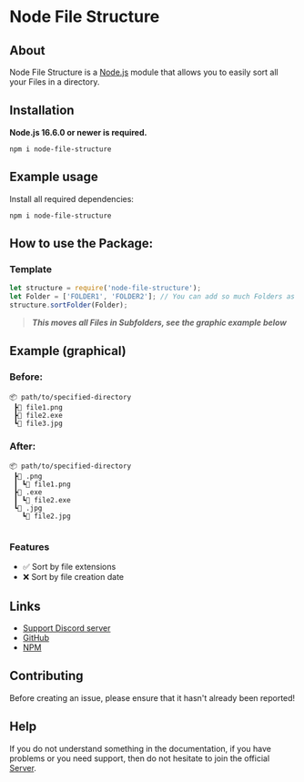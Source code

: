 # Node File Structure
## About

Node File Structure is a [Node.js](https://nodejs.org) module that allows you to easily sort all your Files in a directory.


## Installation

**Node.js 16.6.0 or newer is required.**  

```sh-session
npm i node-file-structure
```


## Example usage

Install all required dependencies:
```sh-session
npm i node-file-structure

```

## How to use the Package:

### Template

```js
let structure = require('node-file-structure');
let Folder = ['FOLDER1', 'FOLDER2']; // You can add so much Folders as you want here! e.g. ['C:/Users/admin/Pictures', 'C:/Users/admin/Downloads']
structure.sortFolder(Folder); 
```
>**_This moves all Files in Subfolders, see the graphic example below_**

## Example (graphical)
### Before:
```text
📦 path/to/specified-directory
 ┣📜 file1.png
 ┣📜 file2.exe
 ┗📜 file3.jpg
```
### After:
```text
📦 path/to/specified-directory
 ┣📂 .png
 ┃ ┗📜 file1.png
 ┣📂 .exe
 ┃ ┗📜 file2.exe
 ┗📂 .jpg
   ┗📜 file2.jpg
 
```

### Features
- ✅ Sort by file extensions
- ❌ Sort by file creation date

## Links

- [Support Discord server](https://dsc.gg/ole_is_live)
- [GitHub](https://github.com/Ole-is-live/node-file-structure)
- [NPM](https://www.npmjs.com/package/node-file-structure)

## Contributing

Before creating an issue, please ensure that it hasn't already been reported!

## Help

If you do not understand something in the documentation, if you have problems or you need support, then do not hesitate to join the official [Server](https://dsc.gg/ole_is_live).
